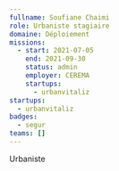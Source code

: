 ```yaml
---
fullname: Soufiane Chaimi
role: Urbaniste stagiaire
domaine: Déploiement
missions:
  - start: 2021-07-05
    end: 2021-09-30
    status: admin
    employer: CEREMA
    startups:
      - urbanvitaliz
startups:
  - urbanvitaliz
badges:
  - segur
teams: []
---
```

Urbaniste